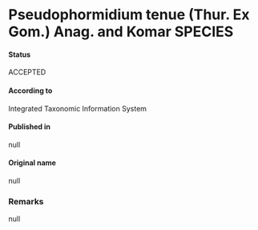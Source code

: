 # Pseudophormidium tenue (Thur. Ex Gom.) Anag. and Komar SPECIES

#### Status
ACCEPTED

#### According to
Integrated Taxonomic Information System

#### Published in
null

#### Original name
null

### Remarks
null